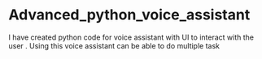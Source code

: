 # Advanced_python_voice_assistant
I have created python code for voice assistant with UI to interact with the user  . Using this voice assistant can be able to do multiple task 
